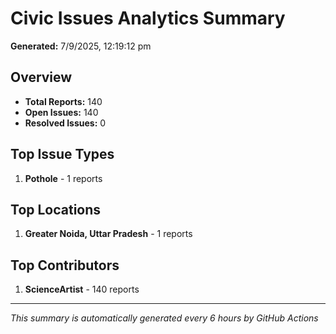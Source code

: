 #  Civic Issues Analytics Summary

**Generated:** 7/9/2025, 12:19:12 pm

##  Overview
- **Total Reports:** 140
- **Open Issues:** 140
- **Resolved Issues:** 0

##  Top Issue Types
1. **Pothole** - 1 reports

##  Top Locations
1. **Greater Noida, Uttar Pradesh** - 1 reports

##  Top Contributors
1. **ScienceArtist** - 140 reports

---
*This summary is automatically generated every 6 hours by GitHub Actions*
